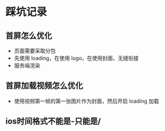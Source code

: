 # 踩坑记录

## 首屏怎么优化

- 页面需要采取分包
- 先使用 loading，在使用 logo，在使用封面，无缝衔接
- 服务端渲染

## 首屏加载视频怎么优化

- 使用视频第一帧的第一张图片作为封面，然后开启 loading 加载


## ios时间格式不能是-只能是/